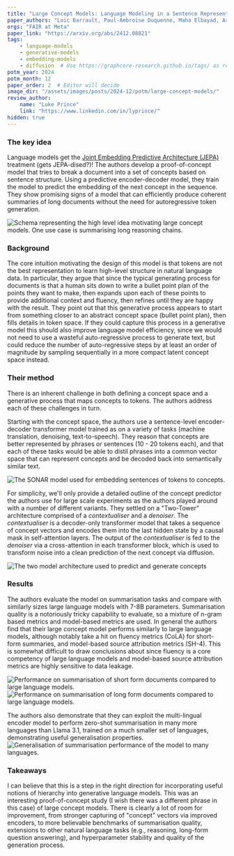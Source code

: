 ```yaml
---
title: "Large Concept Models: Language Modeling in a Sentence Representation Space"
paper_authors: "Loic Barrault, Paul-Ambroise Duquenne, Maha Elbayad, Artyom Kozhevnikov et al."
orgs: "FAIR at Meta"
paper_link: "https://arxiv.org/abs/2412.08821"
tags:
    - language-models
    - generative-models
    - embedding-models
    - diffusion  # Use https://graphcore-research.github.io/tags/ as reference
potm_year: 2024
potm_month: 12
paper_order: 2  # Editor will decide
image_dir: "/assets/images/posts/2024-12/potm/large-concept-models/"
review_author:
    name: "Luke Prince"
    link: "https://www.linkedin.com/in/lyprince/"
hidden: true
---
```



### The key idea

Language models get the [Joint Embedding Predictive Architecture (JEPA)](https://openreview.net/pdf?id=BZ5a1r-kVsf) treatment (gets JEPA-dised?)! The authors develop a proof-of-concept model that tries to break a document into a set of concepts based on sentence structure. Using a predictive encoder-decoder model, they train the model to predict the embedding of the next concept in the sequence. They show promising signs of a model that can efficiently produce coherent summaries of long documents without the need for autoregressive token generation.

<img src="{{ page.image_dir | append: 'FIG-LCM-Schema.png' | relative_url }}" alt="Schema representing the high level idea motivating large concept models. One use case is summarising long reasoning chains.">

### Background

The core intuition motivating the design of this model is that tokens are not the best representation to learn high-level structure in natural language data. In particular, they argue that since the typical generating process for documents is that a human sits down to write a bullet point plan of the points they want to make, then expands upon each of these points to provide additional context and fluency, then refines until they are happy with the result. They point out that this generative process appears to start from something closer to an abstract concept space (bullet point plan), then fills details in token space. If they could capture this process in a generative model this should also improve language model efficiency, since we would not need to use a wasteful auto-regressive process to generate text, but could reduce the number of auto-regressive steps by at least an order of magnitude by sampling sequentially in a more compact latent concept space instead.

### Their method

There is an inherent challenge in both defining a concept space and a generative process that maps concepts to tokens. The authors address each of these challenges in turn.

Starting with the concept space, the authors use a sentence-level encoder-decoder transformer model trained as on a variety of tasks (machine translation, denoising, text-to-speech). They reason that concepts are better represented by phrases or sentences (10 - 20 tokens each), and that each of these tasks would be able to distil phrases into a common vector space that can represent concepts and be decoded back into semantically similar text.

<img src="{{ page.image_dir | append: 'FIG-SONAR.png' | relative_url }}" alt="The SONAR model used for embedding sentences of tokens to concepts.">

For simplicity, we'll only provide a detailed outline of the concept predictor the authors use for large scale experiments as the authors played around with a number of different variants. They settled on a "Two-Tower" architecture comprised of a *contextualiser* and a *denoiser*. The *contextualiser* is a decoder-only transformer model that takes a sequence of concept vectors and encodes them into the last hidden state by a causal mask in self-attention layers. The output of the *contextualiser* is fed to the *denoiser* via a cross-attention in each transformer block, which is used to transform noise into a clean prediction of the next concept via diffusion.

<img src="{{ page.image_dir | append: 'FIG-Two-Tower.png' | relative_url }}" alt="The two model architecture used to predict and generate concepts">

### Results

The authors evaluate the model on summarisation tasks and compare with similarly sizes large language models with 7-8B parameters. Summarisation quality is a notoriously tricky capability to evaluate, so a mixture of n-gram based metrics and model-based metrics are used. In general the authors find that their large concept model performs similarly to large language models, although notably take a hit on fluency metrics (CoLA) for short-form summaries, and model-based source attribution metrics (SH-4). This is somewhat difficult to draw conclusions about since fluency is a core competency of large language models and model-based source attribution metrics are highly sensitive to data leakage. 

<img class="constrained_img_large" src="{{ page.image_dir | append: 'TBL-Short.png' | relative_url }}" alt="Performance on summarisation of short form documents compared to large language models.">

<img class="constrained_img_large" src="{{ page.image_dir | append: 'TBL-Long.png' | relative_url }}" alt="Performance on summarisation of long form documents compared to large language models.">

The authors also demonstrate that they can exploit the multi-lingual encoder model to perform zero-shot summarisation in many more languages than Llama 3.1, trained on a much smaller set of languages, demonstrating useful generalisation properties.
<img src="{{ page.image_dir | append: 'FIG-Multilingual.png' | relative_url }}" alt="Generalisation of summarisation performance of the model to many languages.">


### Takeaways

I can believe that this is a step in the right direction for incorporating useful notions of hierarchy into generative language models. This was an interesting proof-of-concept study (I wish there was a different phrase in this case) of large concept models. There is clearly a lot of room for improvement, from stronger capturing of "concept" vectors via improved encoders, to more believable benchmarks of summarisation quality, extensions to other natural language tasks (e.g., reasoning, long-form question answering), and hyperparameter stability and quality of the generation process. 
